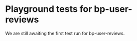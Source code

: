 # Playground tests for bp-user-reviews
We are still awaiting the first test run for bp-user-reviews.
